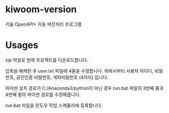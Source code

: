 # kiwoom-version
키움 OpenAPI+ 자동 버전처리 프로그램

# Usages

zip 파일로 현재 프로젝트를 다운로드합니다. 

압축을 해제한 후 user.txt 파일에 4줄을 수정합니다. 위에서부터 사용자 아이디, 비밀번호, 공인인증 비밀번호, 계좌비밀번호 (4자리) 입니다. 

파이썬 설치 경로가 C:/Anaconda3/python이 아닌 경우 run.bat 파일의 3번째 줄과 4번째 줄의 파이썬 경로를 수정해줍니다. 

run.bat 파일을 윈도우 작업 스케쥴러에 등록합니다. 


